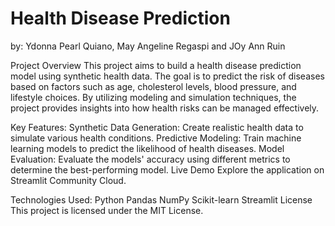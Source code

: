# Health Disease Prediction

by: Ydonna Pearl Quiano, May Angeline Regaspi and JOy Ann Ruin

Project Overview
This project aims to build a health disease prediction model using synthetic health data. The goal is to predict the risk of diseases based on factors such as age, cholesterol levels, blood pressure, and lifestyle choices. By utilizing modeling and simulation techniques, the project provides insights into how health risks can be managed effectively.

Key Features:
Synthetic Data Generation: Create realistic health data to simulate various health conditions.
Predictive Modeling: Train machine learning models to predict the likelihood of health diseases.
Model Evaluation: Evaluate the models' accuracy using different metrics to determine the best-performing model.
Live Demo
Explore the application on Streamlit Community Cloud.

Technologies Used:
Python
Pandas
NumPy
Scikit-learn
Streamlit
License
This project is licensed under the MIT License.
